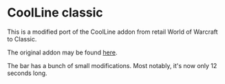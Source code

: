 # CoolLine classic

This is a modified port of the CoolLine addon from retail World of Warcraft to Classic.

The original addon may be found [here](https://www.curseforge.com/wow/addons/coolline-cooldowns).

The bar has a bunch of small modifications. Most notably, it's now only 12 seconds long.